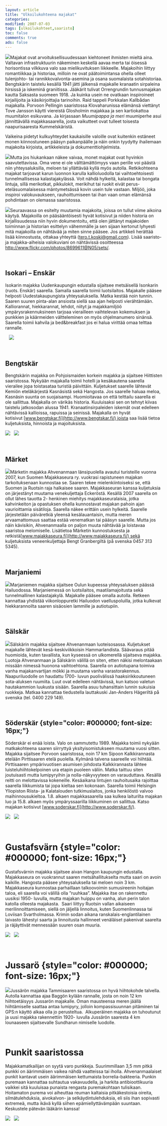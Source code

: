 ```yaml
--- 
layout: article 
title: "Ulkoilukohteena majakat" 
categories: 
modified: 2007-07-03 
tags: [ulkoilukohteet,saaristo]
toc: false 
comments: true 
ads: false 
--- 
```


[![](/Media/Default/BlogPost/blog/ulkoilukohteena-majakat/marjaniemi2.jpg)](/Media/Default/BlogPost/blog/ulkoilukohteena-majakat/marjaniemi2.jpg)Majakat
ovat arvoituksellisuudessaan kiehtoneet ihmisten mieltä aina. Valtavan
infrastruktuurin näkeminen keskellä aavaa merta tai öisessä horisontissa
vilkkuva valo saa mielikuvituksen liikkeelle. Majakoihin liittyy
romantiikkaa ja historiaa, milloin ne ovat päätoimintansa ohella olleet
tulenjohto- tai rannikkovalvonta-asemina ja osana suomalaista
sotahistoriaa. Bengtskärin taistelu kesällä 1941 jätti jälkensä
majakalle kranaatin sirpaleina hirsissä ja iskeminä graniitissa.
Jääkärit tulivat Orrengrundin tunnusmajakan kautta Saksasta suomeen
1918. Ja kuinka usein ne ovatkaan inspiroineet kirjailijoita ja
käsikirjoittajia tarinoihin. Raid tappeli Porkkalan Kallbådan majakalla.
Porvoon Pellingin saaristossa Klovaharunissa elämänsä viettänyt Tove
Jansson käytti viereistä Glosholmin majakkaa ja sen kartiokattoa
muumitalon esikuvana. Ja kirjassaan *Muumipappa ja meri* muumiperhe asui
jännittävällä majakkasaarella, josta vaikutteet ovat tulleet toisesta
naapurisaaresta Kummelskäristä.

Vaikeina pidetyt kulkuyhteydet kaukaisille valoille ovat kuitenkin
estäneet monen kiinnostuneen pääsyn paikanpäälle ja näin onkin tyydytty
ihailemaan majakoita kirjoista, artikkeleista ja dokumenttiohjelmista.

[![](/Media/Default/BlogPost/blog/ulkoilukohteena-majakat/market2.jpg)](/Media/Default/BlogPost/blog/ulkoilukohteena-majakat/market2.jpg)Mutta
jos hiukankaan näkee vaivaa, monet majakat ovat hyvinkin
saavutettavissa. Oma vene ei ole välttämättömyys vaan perille voi päästä
niin yhteysaluksilla, meloen tai yllättävää kyllä myös autolla.
Retkikohteena majakat tarjoavat karun luonnon karulla kallioluodolla tai
vaihtoehtoisesti tunnelmallisessa kalastajakylässä. Voit nähdä hylkeitä,
kalastaa tai bongata lintuja, sillä merikotkat, pikkulokit, merikihut
tai ruokit eivät perus-eteläsuomalaisessa mäntymetsässä kovin usein tule
vastaan. Miljöö, joka inspiroi valokuvaukseen, rauhoittumiseen tai ihan
vaan oman elämänsä pohdintaan on olemassa saaristossa.

[![](/Media/Default/BlogPost/blog/ulkoilukohteena-majakat/salskar2b.jpg)](/Media/Default/BlogPost/blog/ulkoilukohteena-majakat/salskar2b.jpg)Seuraavassa
on esitelty muutamia majakoita, joissa on tullut viime aikoina käytyä.
Majakoilla on pääsääntöisesti hyvät kotisivut ja niiden historia on
kirjallisuudessa niin hyvin dokumentoitu, että olen jättänyt majakoiden
toiminnan ja historian esittelyn vähemmälle ja sen sijaan kertonut
lyhyesti mitä majakoilla on nähtävää ja miten sinne pääsee. Jos
artikkeli herättää lisää kiinnostusta, ottakaa yhteyttä
(tero.t.koski@gmail.com). Lisää saaristo- ja majakka-aiheisia
valokuviani on nähtävissä osoitteessa
<http://www.flickr.com/photos/8699611@N05/sets/>.

 

Isokari – Enskär
----------------

Isokarin majakka Uudenkaupungin edustalla sijaitsee metsäisellä
Isonkarin (ruots. Enskär) saarella. Samalla saarella toimii
luotsilaitos. Majakalle pääsee helposti Uudestakaupungista
yhteysaluksella. Matka kestää noin tunnin. Saaren suuren pinta-alan
ansiosta siellä saa ajan helposti vierähtämään. Kalliorannat,
hiekkarannat, lehdot, niityt ja majakkamiljöö ympärysrakennuksineen
tarjoaa vierailleen vaihtelevan kokemuksen ja punkkien ja käärmeiden
vältteleminen on myös ohjelmanumero sinänsä. Saarella toimii kahvila ja
bed&breakfast jos ei halua virittää omaa telttaa rannalle.

[](/Media/Default/BlogPost/blog/ulkoilukohteena-majakat/************><img%20src=) 
 [![](/Media/Default/BlogPost/blog/ulkoilukohteena-majakat/isokari2.jpg)](/Media/Default/BlogPost/blog/ulkoilukohteena-majakat/isokari2.jpg)

 

Bengtskär
---------

Bengtskärin majakka on Pohjoismaiden korkein majakka ja sijaitsee
Hiittisten saaristossa. Nykyään majakalla toimii hotelli ja kesäkautena
saarella vierailee jopa toistasataa turistiä päivittäin. Kuljetukset
saarelle lähtevät Kemiön eteläkärjestä Kasnäsistä sekä Hangosta. Jos
saarelle haluaa meloa, Kasnäsin suunta on suojaisampi. Huomioitavaa on
että telttailu saarella ei ole sallittua. Majakalla on värikäs historia.
Kuuluisaksi sen on tehnyt kiivas taistelu jatkosodan alussa
1941. Kranaatinsirpaleiden iskemät ovat edelleen nähtävissä kallioissa,
rapuissa ja seinissä. Majakalla on hyvät
kotisivut [www.bengtskar.fi](http://www.bengtskar.fi/) joista saa lisää
tietoa kuljetuksista, hinnoista ja majoituksista.

[![](/Media/Default/BlogPost/blog/ulkoilukohteena-majakat/bengtskar1.jpg)](/Media/Default/BlogPost/blog/ulkoilukohteena-majakat/bengtskar1.jpg) 
 [![](/Media/Default/BlogPost/blog/ulkoilukohteena-majakat/bengtskar2.jpg)](/Media/Default/BlogPost/blog/ulkoilukohteena-majakat/bengtskar2.jpg)

 

Märket
------

[![](/Media/Default/BlogPost/blog/ulkoilukohteena-majakat/market1.jpg)](/Media/Default/BlogPost/blog/ulkoilukohteena-majakat/market1.jpg)Märketin
majakka Ahvenanmaan länsipuolella avautui turisteille vuonna 2007, kun
Suomen Majakkaseura ry. vuokrasi rapistuneen majakan tarkoituksenaan
kunnostaa se. Saaren tekee mielenkiintoiseksi se, että Suomen ja Ruotsin
raja halkaisee saaren. Majakkaseuran kanssa kuljetuksia on järjestänyt
muutama venekuljettaja Eckeröstä. Kesällä 2007 saarella on ollut lähes
tauotta 2- henkinen miehitys majakkaseuralaisia, jotka kahvinkeiton ja
opastuksen ohella kunnostavat majakan pahoin ajan vaurioittamia
sisätiloja. Saarella näkee erittäin usein hylkeitä. Saarelle
järjestetään päiväretkiä yleensä kesälauantaisin, mutta meren
arvaamattomuus saattaa estää venematkan tai pääsyn saarelle. Mutta jos
näin kävisikin, Ahvenanmaalla on paljon muuta nähtävää ja loistavaa
saaristoa melomiselle. Lisätietoa Märketin kunnostuksesta ja
retkistä[www.majakkaseura.fi](http://www.majakkaseura.fi/) sekä
kuljetuksista veneenkuljettaja Bengt Granbergiltä (på svenska 0457 313
5345).

 

Marjaniemi
----------

[![](http://uusi.kerkesix.fi/Media/Default/BlogPost/blog/ulkoilukohteena-majakat/marjaniemi1.jpg)](/Media/Default/BlogPost/blog/ulkoilukohteena-majakat/marjaniemi1.jpg)Marjaniemen
majakka sijaitsee Oulun kupeessa yhteysaluksen päässä Hailuodossa.
Marjaniemessä on luotsilaitos, maatilamajoitusta sekä tunnelmallinen
kalastajakylä. Majakalle pääsee omalla autolla. Retkeen kannattaa
yhdistää viikonloppuretki Hailuodon vaelluspoluilla, jotka kulkevat
hiekkarannoilta saaren sisäosien lammille ja autiotupiin.

 

Sälskär
-------

[![](/Media/Default/BlogPost/blog/ulkoilukohteena-majakat/salskar1.jpg)](/Media/Default/BlogPost/blog/ulkoilukohteena-majakat/salskar1.jpg)Sälskärin
majakka sijaitsee Ahvenanmaan luoteisosassa. Kuljetukset majakalle
lähtevät kesä-keskiviikkoisin Hammarlandista. Säävaraus pitää huomioida,
kuten tavallista, kun kyseessä on ulkomerellä sijaitseva majakka.
Luotoja Ahvenanmaan ja Sälskärin välillä on siten, etten näkisi
melontaakaan missään nimessä huonona vaihtoehtona. Saarella on
autiotupana toimiva vanha majakanvartijan mökki ja muutama vanha
varastorakennus. Naapuriluodolle on haudattu 1700- luvun puolivälissä
haaksirikkoutuneen sota-aluksen ruumiita. Luut ovat edelleen nähtävissä,
kun katsoo valetun hautakammion luukusta sisään. Saarella asuu
tuhansittain lunnin sukuisia ruokkeja. Matkaa kannattaa tiedustella
lauttakuski Jan-Anders Hägeriltä på svenska (tel. 0400 229 149).

 

Söderskär {style="color: #000000; font-size: 16px;"}
---------

Söderskär ei enää loista. Valo on sammutettu 1989. Majakka toimii
nykyään matkakohteena saaren siirryttyä yksityisomistukseen muutama
vuosi sitten. Majakka sijaitsee Porvoon saaristossa, noin 17 km Sipoon
Kalkkirannasta etelään Pirttisaaren etelä puolella. Kylmänä talvena
saareelle voi hiihtää. Pirttisaaren ympärivuotisen asumisen johdosta
Kalkkirannasta lähtee luisteluhiihtokelpoinen ura etapin puoleen väliin.
Matka taittuu siten joutuisasti mutta lumipyryihin ja nolla-näkyvyyteen
on varauduttava. Kesällä reitti on melottavissa kokeneille. Kesäaikana
lintujen rauhoitusaika rajoittaa saarella liikkumista tai jopa kieltaa
sen kokonaan. Saarella toimii Helsingin Yliopiston Riista- ja
Kalatalouden tutkimuslaitos, jonka henkilöstö valvoo maihinnousukieltoa.
1.8. alkaen majakkasaarella saa kulkea laiturilta majakan luo ja 15.8.
alkaen myös ympäryssaarilla liikkuminen on sallittua. Katso majakan
kotisivut [www.soderskar.fi](http://www.soderskar.fi/).

[![](/Media/Default/BlogPost/blog/ulkoilukohteena-majakat/soderskar1.jpg)](/Media/Default/BlogPost/blog/ulkoilukohteena-majakat/soderskar1.jpg) 
 [![](/Media/Default/BlogPost/blog/ulkoilukohteena-majakat/soderskar2.jpg)](/Media/Default/BlogPost/blog/ulkoilukohteena-majakat/soderskar2.jpg)

 

Gustafsvärn {style="color: #000000; font-size: 16px;"}
===========

Gustafsvärnin majakka sijaitsee aivan Hangon kaupungin edustalla.
Majakkaseura on vuokrannut saaren metsähallitukselta mutta saari on
avoin kaikille. Hangosta pääsee yhteysaluksella tai meloen noin 3 km.
Majakkaseura kunnostaa parhaillaan talkoovoimin sumusireenin hoitajan
taloa, eli saarella voi välillä olla ”ruuhkaa”. Majakka itse on
rakennettu uusiksi 1950- luvulla, mutta majakan huippu on vanha, alun
perin talon katolla olleesta majakasta.  Saari liittyy Ruotsin vallan
aikaiseen merilinnoittamiseen, siellä on jäljellä linnoitus, kuten
Suomenlinnassa tai Loviisan Svartholmassa. Krimin sodan aikana
ranskalais-englantilainen laivasto lähestyi saarta ja linnoitusta
hallinneet venäläiset pakenivat saarelta ja räjäyttivät mennessään
suuren osan muuria.

[![](/Media/Default/BlogPost/blog/ulkoilukohteena-majakat/gustafsvarn1.jpg)](/Media/Default/BlogPost/blog/ulkoilukohteena-majakat/gustafsvarn1.jpg) 
 [![](/Media/Default/BlogPost/blog/ulkoilukohteena-majakat/gustafsvarn2.jpg)](/Media/Default/BlogPost/blog/ulkoilukohteena-majakat/gustafsvarn2.jpg)

 

Jussarö {style="color: #000000; font-size: 16px;"}
=======

[![](/Media/Default/BlogPost/blog/ulkoilukohteena-majakat/jussaro1.jpg)](/Media/Default/BlogPost/blog/ulkoilukohteena-majakat/jussaro1.jpg)Jussärön
majakka Tammisaaren saaristossa on hyvä hiihtokohde talvella. Autolla
kannattaa ajaa Baggön kylään rannalle, josta on noin 12 km
hiihtoetäisyys Jussarön majakalle. Oman mausteensa meren jäällä
hiihtämiselle saattaa antaa lumipyry, jolloin kompassisuunnan pitäminen
tai GPS:n käyttö alkaa olla jo perusteltua.  Alkuperäinen majakka on
tuhoutunut ja uusi majakka rakennettiin 1920- luvulla Jussärön saaresta
4 km lounaaseen sijaitsevalle Sundharun nimiselle luodolle.

 

Punkit saaristossa
==================

Majakkamatkailijan on syytä varo punkkeja. Suurimmillaan 3,5 mm pitkä
punkki on äärimmäisen vaikea nähdä vaatteissa tai iholla.
Ahvenanmaalaiset punkit kantavat usein äärimmäisen kettumaista
borrelia-bakteeria. Punkin puremaan kannattaa suhtautua vakavuudella, ja
harkita antibioottikuuria vaikkei sitä kuuluisaa punaista rengasta
puremakohtaan tulisikaan. Hoitamaton purema voi aiheuttaa reuman
kaltaisia pitkäkestoisia oireita, silmätulehduksia, aivokalvon- ja
selkäydintulehduksia, eli siis ihan sopivasti extremeä, mutta ikävä
kyllä siihen epämiellyttävämpään suuntaan. Keskustele pätevän lääkärin
kanssa!

[![](/Media/Default/BlogPost/blog/ulkoilukohteena-majakat/punkki1.jpg)](/Media/Default/BlogPost/blog/ulkoilukohteena-majakat/punkki1.jpg) 
 [![](/Media/Default/BlogPost/blog/ulkoilukohteena-majakat/punkki2.jpg)](/Media/Default/BlogPost/blog/ulkoilukohteena-majakat/punkki2.jpg)

